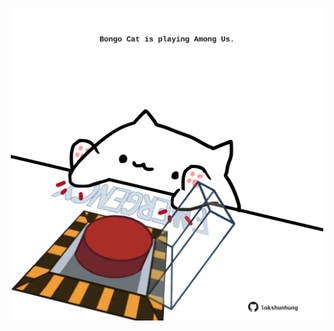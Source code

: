 <!-- built at 27/12/2024, 03:04:22 UTC -->
<p align="center">
  <img width="500" height="500" src="./ReadmeImage.svg">
</p>
